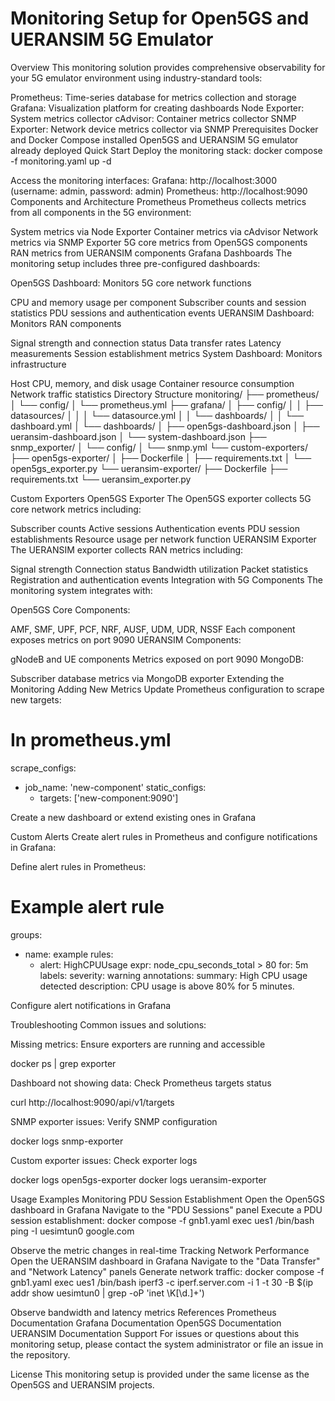# Monitoring Setup for Open5GS and UERANSIM 5G Emulator
Overview
This monitoring solution provides comprehensive observability for your 5G emulator environment using industry-standard tools:

Prometheus: Time-series database for metrics collection and storage
Grafana: Visualization platform for creating dashboards
Node Exporter: System metrics collector
cAdvisor: Container metrics collector
SNMP Exporter: Network device metrics collector via SNMP
Prerequisites
Docker and Docker Compose installed
Open5GS and UERANSIM 5G emulator already deployed
Quick Start
Deploy the monitoring stack:
docker compose -f monitoring.yaml up -d

Access the monitoring interfaces:
Grafana: http://localhost:3000 (username: admin, password: admin)
Prometheus: http://localhost:9090
Components and Architecture
Prometheus
Prometheus collects metrics from all components in the 5G environment:

System metrics via Node Exporter
Container metrics via cAdvisor
Network metrics via SNMP Exporter
5G core metrics from Open5GS components
RAN metrics from UERANSIM components
Grafana Dashboards
The monitoring setup includes three pre-configured dashboards:

Open5GS Dashboard: Monitors 5G core network functions

CPU and memory usage per component
Subscriber counts and session statistics
PDU sessions and authentication events
UERANSIM Dashboard: Monitors RAN components

Signal strength and connection status
Data transfer rates
Latency measurements
Session establishment metrics
System Dashboard: Monitors infrastructure

Host CPU, memory, and disk usage
Container resource consumption
Network traffic statistics
Directory Structure
monitoring/
├── prometheus/
│   └── config/
│       └── prometheus.yml
├── grafana/
│   ├── config/
│   │   ├── datasources/
│   │   │   └── datasource.yml
│   │   └── dashboards/
│   │       └── dashboard.yml
│   └── dashboards/
│       ├── open5gs-dashboard.json
│       ├── ueransim-dashboard.json
│       └── system-dashboard.json
├── snmp_exporter/
│   └── config/
│       └── snmp.yml
└── custom-exporters/
    ├── open5gs-exporter/
    │   ├── Dockerfile
    │   ├── requirements.txt
    │   └── open5gs_exporter.py
    └── ueransim-exporter/
        ├── Dockerfile
        ├── requirements.txt
        └── ueransim_exporter.py

Custom Exporters
Open5GS Exporter
The Open5GS exporter collects 5G core network metrics including:

Subscriber counts
Active sessions
Authentication events
PDU session establishments
Resource usage per network function
UERANSIM Exporter
The UERANSIM exporter collects RAN metrics including:

Signal strength
Connection status
Bandwidth utilization
Packet statistics
Registration and authentication events
Integration with 5G Components
The monitoring system integrates with:

Open5GS Core Components:

AMF, SMF, UPF, PCF, NRF, AUSF, UDM, UDR, NSSF
Each component exposes metrics on port 9090
UERANSIM Components:

gNodeB and UE components
Metrics exposed on port 9090
MongoDB:

Subscriber database metrics via MongoDB exporter
Extending the Monitoring
Adding New Metrics
Update Prometheus configuration to scrape new targets:

# In prometheus.yml
scrape_configs:
  - job_name: 'new-component'
    static_configs:
      - targets: ['new-component:9090']

Create a new dashboard or extend existing ones in Grafana

Custom Alerts
Create alert rules in Prometheus and configure notifications in Grafana:

Define alert rules in Prometheus:

# Example alert rule
groups:
- name: example
  rules:
  - alert: HighCPUUsage
    expr: node_cpu_seconds_total > 80
    for: 5m
    labels:
      severity: warning
    annotations:
      summary: High CPU usage detected
      description: CPU usage is above 80% for 5 minutes.

Configure alert notifications in Grafana

Troubleshooting
Common issues and solutions:

Missing metrics: Ensure exporters are running and accessible

docker ps | grep exporter

Dashboard not showing data: Check Prometheus targets status

curl http://localhost:9090/api/v1/targets

SNMP exporter issues: Verify SNMP configuration

docker logs snmp-exporter

Custom exporter issues: Check exporter logs

docker logs open5gs-exporter
docker logs ueransim-exporter

Usage Examples
Monitoring PDU Session Establishment
Open the Open5GS dashboard in Grafana
Navigate to the "PDU Sessions" panel
Execute a PDU session establishment:
docker compose -f gnb1.yaml exec ues1 /bin/bash
ping -I uesimtun0 google.com

Observe the metric changes in real-time
Tracking Network Performance
Open the UERANSIM dashboard in Grafana
Navigate to the "Data Transfer" and "Network Latency" panels
Generate network traffic:
docker compose -f gnb1.yaml exec ues1 /bin/bash
iperf3 -c iperf.server.com -i 1 -t 30 -B $(ip addr show uesimtun0 | grep -oP 'inet \K[\d.]+')

Observe bandwidth and latency metrics
References
Prometheus Documentation
Grafana Documentation
Open5GS Documentation
UERANSIM Documentation
Support
For issues or questions about this monitoring setup, please contact the system administrator or file an issue in the repository.

License
This monitoring setup is provided under the same license as the Open5GS and UERANSIM projects.
